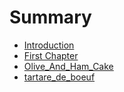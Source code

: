 # Summary

* [Introduction](README.md)
* [First Chapter](chapter1.md)
* [Olive_And_Ham_Cake](oliveand_ham_cake_md.md)
* [tartare_de_boeuf](tartarede_boeuf.md)

